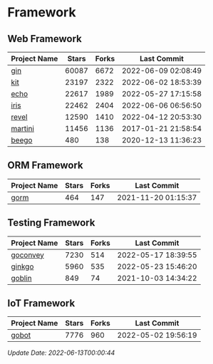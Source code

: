 # Framework

## Web Framework
| Project Name | Stars | Forks | Last Commit |
| ------------ | ----- | ----- | ----------- |
| [gin](https://github.com/gin-gonic/gin) | 60087 | 6672 | 2022-06-09 02:08:49 |
| [kit](https://github.com/go-kit/kit) | 23197 | 2322 | 2022-06-02 18:53:39 |
| [echo](https://github.com/labstack/echo) | 22617 | 1989 | 2022-05-27 17:15:58 |
| [iris](https://github.com/kataras/iris) | 22462 | 2404 | 2022-06-06 06:56:50 |
| [revel](https://github.com/revel/revel) | 12590 | 1410 | 2022-04-12 20:53:30 |
| [martini](https://github.com/go-martini/martini) | 11456 | 1136 | 2017-01-21 21:58:54 |
| [beego](https://github.com/astaxie/beego) | 480 | 138 | 2020-12-13 11:36:23 |

## ORM Framework
| Project Name | Stars | Forks | Last Commit |
| ------------ | ----- | ----- | ----------- |
| [gorm](https://github.com/jinzhu/gorm) | 464 | 147 | 2021-11-20 01:15:37 |

## Testing Framework
| Project Name | Stars | Forks | Last Commit |
| ------------ | ----- | ----- | ----------- |
| [goconvey](https://github.com/smartystreets/goconvey) | 7230 | 514 | 2022-05-17 18:39:55 |
| [ginkgo](https://github.com/onsi/ginkgo) | 5960 | 535 | 2022-05-23 15:46:20 |
| [goblin](https://github.com/franela/goblin) | 849 | 74 | 2021-10-03 14:34:22 |

## IoT Framework
| Project Name | Stars | Forks | Last Commit |
| ------------ | ----- | ----- | ----------- |
| [gobot](https://github.com/hybridgroup/gobot) | 7776 | 960 | 2022-05-02 19:56:19 |

*Update Date: 2022-06-13T00:00:44*